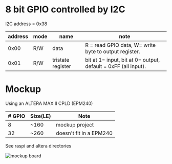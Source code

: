 
8 bit GPIO controlled by I2C
============================

I2C address = 0x38

| address | mode | name           | note |
|---------|------|----------------|------|
| 0x00    | R/W  | data           | R = read GPIO data, W= write byte to output register. |
| 0x01    | R/W  | tristate register | bit at 1= input, bit at 0= output, default = 0xFF (all input). |

Mockup
======

Using an ALTERA MAX II CPLD (EPM240)

| # GPIO | Size(LE) | Note                        |
|--------|----------|-----------------------------|
| 8      | ~160     | mockup project              |
| 32     | ~260     | doesn't fit in a EPM240     |

See raspi and altera directories

![mockup board](https://github.com/tirfil/VhdI2CGPIO/blob/master/images/board.JPG)


